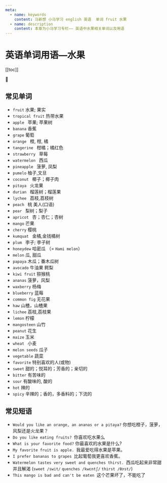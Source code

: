 ```yaml
---
meta:
  - name: keywords
    content: 马新想 小马学习 english 英语  单词 fruit 水果
  - name: description
    content: 本章为小马学习专栏—— 英语中水果相关单词以及用语
---
```


# 英语单词用语—水果

[[toc]]

:horse: 



## 常见单词

- `fruit` <Badge text=" /frut/" />  水果; 果实
- `tropical fruit` <Badge text="/'trɑpɪkl/" />  热带水果
- `apple ` <Badge text="/'æpl/" /> 苹果; 苹果树
- `banana` <Badge text="/bə'nænə/" />  香蕉
- `grape` <Badge text="/ɡrep/" />  葡萄
- `orange ` <Badge text="/ˈɔrɪndʒ/" /> 橙, 柑, 橘
- `tangerine ` <Badge text="/'tændʒə'rin/" /> 柑橘；橘红色
- `strawberry ` <Badge text="/'strɔbɛri/" /> 草莓
- `watermelon ` <Badge text="/'wɔtɚmɛlən/" /> 西瓜
- `pineapple ` <Badge text="/'paɪn'æpl/" /> 菠萝, 凤梨
- `pumelo` <Badge text="/ˈpʌməˌlo/" />  柚子,文旦
- `coconut ` <Badge text="/'kokənʌt/" /> 椰子；椰子肉
- `pitaya ` <Badge text="/'pitəjə/" /> 火龙果
- `durian ` <Badge text="/ˈdʊriən/" /> 榴莲树；榴莲果
- `lychee ` <Badge text="/ˈlitʃi/" /> 荔枝,荔枝树
- `peach ` <Badge text="/pitʃ/" /> 桃 美人(口语)
- `pear ` <Badge text="/pɛr/" /> 梨树；梨子
- `apricot ` <Badge text="/'æprɪkɑt/" /> 杏；杏仁；杏树
- `mango` <Badge text="/'mæŋɡo/" />  芒果
- `cherry` <Badge text="/ˈtʃɛri/" />  樱桃
- `kumquat ` <Badge text="/'kʌmkwɑt/" />  金橘,金钱橘树
- `plum ` <Badge text="/plʌm/" /> 李子; 李子树
- `honeydew` <Badge text="/'hʌnɪ,djʊ/" />  哈密瓜 （= `Hami melon`）
- `melon` <Badge text="/'mɛlən/" />  瓜, 甜瓜
- `papaya` <Badge text="/pə'paɪə/" />  木瓜；番木瓜树
- `avocado` <Badge text="/ˌævə'kɑdo/" />  牛油果 鳄梨
- `kiwi fruit` <Badge text="/'ki:wi:fru:t/" />  猕猴桃
- `ananas` <Badge text="/ə'nɑːnəs/" />  菠萝，风梨
- `waxberry` <Badge text="/'wæks,bɛri/" />  杨梅
- `blueberry` <Badge text="/'blubɛri/" />  蓝莓
- `common fig` <Badge text="/'kɑmən/ /fɪɡ/" />  无花果
- `haw` <Badge text="/hɔ/" />  山楂，山楂果
- `lichee` <Badge text="/ˌlaɪ'tʃi/" />  荔枝,荔枝果
- `lemon` <Badge text="/'lɛmən/" /> 柠檬
- `mangosteen` <Badge text="/'mæŋgə,stin/" />  山竹
- `peanut` <Badge text="/'pinʌt/" />  花生
- `maize` <Badge text="/mez/" />  玉米
- `wheat ` <Badge text="/wit/" /> 小麦
- `melon seeds` <Badge text="/'mɛlən/ /sid/" />  瓜子
- `vegetable` <Badge text="/'vɛdʒtəbl/" />  蔬菜
- `favorite` <Badge text="/'fevərɪt/" />   特别喜欢的人(或物)
- `sweet` <Badge text="/swit/" />   甜的；悦耳的；芳香的；亲切的
- `bitter` <Badge text="/'bɪtɚ/" /> 有苦味的
- `sour` <Badge text="/'saʊɚ/" />  有酸味的, 酸的
- `hot`  辣的
- `spicy` <Badge text="/'spaɪsi/" />  辛辣的；香的，多香料的；下流的

## 常见短语

- `Would you like an orange, an ananas or a pitaya?` 你想吃橙子，菠萝，风梨还是火龙果？
- `Do you like eating fruits? `你喜欢吃水果么
- `What is your favorite food?` 你最喜欢的水果是什么?
- `My favorite fruit is apple. `我最爱吃得水果是苹果。
- `I prefer bananas to grapes `比起葡萄我更喜欢香蕉。
- `Watermelon tastes very sweet and quenches thirst. `西瓜吃起来非常甜并且解渴 (`sweet /swit/`  `quenches /kwɛntʃ/` `thirst /θɝst/`)
- `This mango is bad and can't be eaten `这个芒果坏了，不能吃了